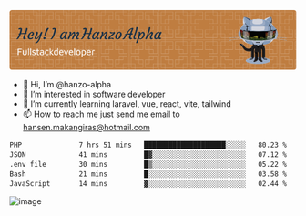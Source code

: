 ![Header](./github-header-image.png)

- 👋 Hi, I’m @hanzo-alpha
- 👀 I’m interested in software developer
- 🌱 I’m currently learning laravel, vue, react, vite, tailwind
- 📫 How to reach me just send me email to hansen.makangiras@hotmail.com 

<!---
hanzo-alpha/hanzo-alpha is a ✨ special ✨ repository because its `README.md` (this file) appears on your GitHub profile.
You can click the Preview link to take a look at your changes.
--->

<!--START_SECTION:waka-->

```txt
PHP              7 hrs 51 mins   ████████████████████░░░░░   80.23 %
JSON             41 mins         █▓░░░░░░░░░░░░░░░░░░░░░░░   07.12 %
.env file        30 mins         █▒░░░░░░░░░░░░░░░░░░░░░░░   05.22 %
Bash             21 mins         █░░░░░░░░░░░░░░░░░░░░░░░░   03.58 %
JavaScript       14 mins         ▓░░░░░░░░░░░░░░░░░░░░░░░░   02.44 %
```

<!--END_SECTION:waka-->

![image](https://github.com/hanzo-alpha/hanzo-alpha/assets/111342797/c4bd2977-6123-4017-8652-6e166259b484)

